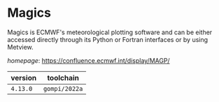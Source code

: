 # Magics

Magics is ECMWF's meteorological plotting software and can be either accessed directly through its Python or Fortran interfaces or by using Metview.

*homepage*: <https://confluence.ecmwf.int/display/MAGP/>

version | toolchain
--------|----------
``4.13.0`` | ``gompi/2022a``
